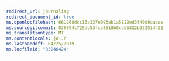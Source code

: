 ```yaml
---
redirect_url: journaling
redirect_document_id: true
ms.openlocfilehash: 661268dcc13a337e093ab1a5122ed3f40d8cacee
ms.sourcegitcommit: 830694c729ab53fcc8518b0cdd5322b322514431
ms.translationtype: MT
ms.contentlocale: ja-JP
ms.lasthandoff: 04/25/2019
ms.locfileid: "33246424"
---
```


